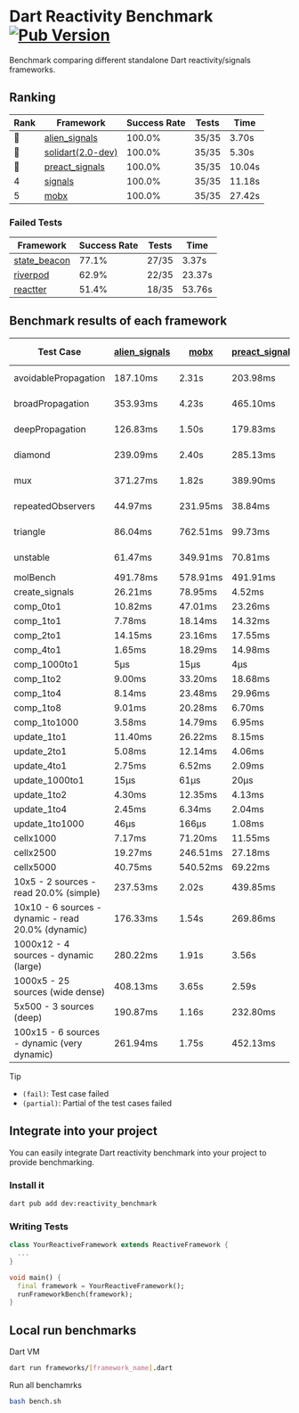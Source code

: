 # Dart Reactivity Benchmark [![Pub Version](https://img.shields.io/pub/v/reactivity_benchmark)](https://pub.dev/packages/reactivity_benchmark)

Benchmark comparing different standalone Dart reactivity/signals frameworks.

## Ranking

<!-- ranking start -->
| Rank | Framework | Success Rate | Tests | Time |
|------|-----------|--------------|-------|------|
| 🥇 | [alien_signals](https://github.com/medz/alien-signals-dart) | 100.0% | 35/35 | 3.70s |
| 🥈 | [solidart(2.0-dev)](https://github.com/nank1ro/solidart/tree/dev) | 100.0% | 35/35 | 5.30s |
| 🥉 | [preact_signals](https://pub.dev/packages/preact_signals) | 100.0% | 35/35 | 10.04s |
| 4 | [signals](https://github.com/rodydavis/signals.dart) | 100.0% | 35/35 | 11.18s |
| 5 | [mobx](https://github.com/mobxjs/mobx.dart) | 100.0% | 35/35 | 27.42s |

<!-- ranking end -->

### **Failed Tests**

<!-- fail start -->
| Framework | Success Rate | Tests | Time |
|-----------|--------------|-------|------|
| [state_beacon](https://github.com/jinyus/dart_beacon) | 77.1% | 27/35 | 3.37s |
| [riverpod](https://github.com/rrousselGit/riverpod) | 62.9% | 22/35 | 23.37s |
| [reactter](https://github.com/2devs-team/reactter) | 51.4% | 18/35 | 53.76s |

<!-- fail end -->

## Benchmark results of each framework

<!-- test-case start -->
| Test Case | [alien_signals](https://github.com/medz/alien-signals-dart) | [mobx](https://github.com/mobxjs/mobx.dart) | [preact_signals](https://pub.dev/packages/preact_signals) | [reactter](https://github.com/2devs-team/reactter) | [riverpod](https://github.com/rrousselGit/riverpod) | [signals](https://github.com/rodydavis/signals.dart) | [solidart(2.0-dev)](https://github.com/nank1ro/solidart/tree/dev) | [state_beacon](https://github.com/jinyus/dart_beacon) |
|---|---|---|---|---|---|---|---|---|
| avoidablePropagation | 187.10ms | 2.31s | 203.98ms | 1.25s | 1.48s | 208.52ms | 273.17ms | 149.44ms (fail) |
| broadPropagation | 353.93ms | 4.23s | 465.10ms | 4.99s | 85.50ms (fail) | 449.40ms | 499.56ms | 5.90ms (fail) |
| deepPropagation | 126.83ms | 1.50s | 179.83ms | 4.00s | 2.04s (fail) | 177.78ms | 168.18ms | 139.87ms (fail) |
| diamond | 239.09ms | 2.40s | 285.13ms | 14.03s (fail) | 2.76s (fail) | 290.39ms | 365.07ms | 183.85ms (fail) |
| mux | 371.27ms | 1.82s | 389.90ms | 1.02s | 570.88ms (fail) | 411.66ms | 436.11ms | 190.73ms (fail) |
| repeatedObservers | 44.97ms | 231.95ms | 38.84ms | 9.74s | 397.15ms (fail) | 46.12ms | 77.79ms | 52.23ms (fail) |
| triangle | 86.04ms | 762.51ms | 99.73ms | 4.52s | 902.93ms (fail) | 105.28ms | 118.27ms | 78.20ms (fail) |
| unstable | 61.47ms | 349.91ms | 70.81ms | 7.64s | 683.31ms (fail) | 71.91ms | 94.70ms | 337.34ms (fail) |
| molBench | 491.78ms | 578.91ms | 491.91ms | 5.90s | 12.43ms | 489.86ms | 494.05ms | 1.11ms |
| create_signals | 26.21ms | 78.95ms | 4.52ms | 13.34ms | 23.17ms | 24.30ms | 85.30ms | 58.19ms |
| comp_0to1 | 10.82ms | 47.01ms | 23.26ms | 13.68ms | 14.42ms | 11.09ms | 41.86ms | 51.68ms |
| comp_1to1 | 7.78ms | 18.14ms | 14.32ms | 99.56ms | 29.98ms | 25.77ms | 31.81ms | 52.45ms |
| comp_2to1 | 14.15ms | 23.16ms | 17.55ms | 72.37ms | 33.32ms | 10.07ms | 37.34ms | 35.68ms |
| comp_4to1 | 1.65ms | 18.29ms | 14.98ms | 85.23ms | 9.60ms | 2.13ms | 4.56ms | 16.07ms |
| comp_1000to1 | 5μs | 15μs | 4μs | 59.32ms | 7μs | 5μs | 15μs | 44μs |
| comp_1to2 | 9.00ms | 33.20ms | 18.68ms | 66.89ms | 13.42ms | 20.89ms | 31.42ms | 44.57ms |
| comp_1to4 | 8.14ms | 23.48ms | 29.96ms | 99.18ms | 26.02ms | 10.72ms | 15.36ms | 43.86ms |
| comp_1to8 | 9.01ms | 20.28ms | 6.70ms | 116.37ms | 9.35ms | 7.48ms | 20.23ms | 42.78ms |
| comp_1to1000 | 3.58ms | 14.79ms | 6.95ms | 47.90ms | 6.34ms | 4.52ms | 14.29ms | 38.39ms |
| update_1to1 | 11.40ms | 26.22ms | 8.15ms | N/A | 85.92ms | 11.01ms | 16.14ms | 5.74ms |
| update_2to1 | 5.08ms | 12.14ms | 4.06ms | N/A | 41.15ms | 5.18ms | 7.92ms | 3.45ms |
| update_4to1 | 2.75ms | 6.52ms | 2.09ms | N/A | 20.14ms | 2.60ms | 4.12ms | 1.46ms |
| update_1000to1 | 15μs | 61μs | 20μs | N/A | 176μs | 25μs | 41μs | 15μs |
| update_1to2 | 4.30ms | 12.35ms | 4.13ms | N/A | 42.00ms | 5.15ms | 8.12ms | 2.94ms |
| update_1to4 | 2.45ms | 6.34ms | 2.04ms | N/A | 20.71ms | 2.58ms | 4.04ms | 1.46ms |
| update_1to1000 | 46μs | 166μs | 1.08ms | N/A | 153μs | 45μs | 149μs | 383μs |
| cellx1000 | 7.17ms | 71.20ms | 11.55ms | N/A | N/A | 9.71ms | 11.82ms | 4.99ms |
| cellx2500 | 19.27ms | 246.51ms | 27.18ms | N/A | N/A | 31.33ms | 41.20ms | 24.15ms |
| cellx5000 | 40.75ms | 540.52ms | 69.22ms | N/A | N/A | 58.97ms | 94.43ms | 62.71ms |
| 10x5 - 2 sources - read 20.0% (simple) | 237.53ms | 2.02s | 439.85ms | N/A | 2.48s | 503.50ms | 361.65ms | 241.37ms |
| 10x10 - 6 sources - dynamic - read 20.0% (dynamic) | 176.33ms | 1.54s | 269.86ms | N/A | 1.58s (partial) | 277.02ms | 247.03ms | 199.77ms |
| 1000x12 - 4 sources - dynamic (large) | 280.22ms | 1.91s | 3.56s | N/A | 2.61s (partial) | 3.75s | 460.31ms | 334.79ms |
| 1000x5 - 25 sources (wide dense) | 408.13ms | 3.65s | 2.59s | N/A | 4.12s | 3.45s | 589.14ms | 502.30ms |
| 5x500 - 3 sources (deep) | 190.87ms | 1.16s | 232.80ms | N/A | 1.44s | 230.56ms | 269.31ms | 202.59ms |
| 100x15 - 6 sources - dynamic (very dynamic) | 261.94ms | 1.75s | 452.13ms | N/A | 1.84s (partial) | 477.61ms | 379.66ms | 255.85ms |

<!-- test-case end -->

> [!TIP]
> - `(fail)`: Test case failed
> - `(partial)`: Partial of the test cases failed

## Integrate into your project

You can easily integrate Dart reactivity benchmark into your project to provide benchmarking.

### Install it

```bash
dart pub add dev:reactivity_benchmark
```

### Writing Tests

```dart
class YourReactiveFramework extends ReactiveFramework {
  ...
}

void main() {
  final framework = YourReactiveFramework();
  runFrameworkBench(framework);
}
```

## Local run benchmarks

Dart VM
```bash
dart run frameworks/[framework_name].dart
```

Run all benchamrks
```bash
bash bench.sh
```
